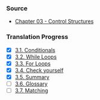 ### Source
- [Chapter 03 - Control Structures](https://runestone.academy/runestone/books/published/cpp4python/Control_Structures/toctree.html)

### Translation Progress
- [x] [3.1. Conditionals](./chap03_sec01_conditionals.md)
- [x] [3.2. While Loops](./chap03_sec02_while_loops.md)
- [x] [3.3. For Loops](./chap03_sec03_for_loops.md)
- [x] [3.4. Check yourself](./chap03_sec04_check_yourself.md)
- [x] [3.5. Summary](./chap03_sec05_summary.md)
- [ ] [3.6. Glossary](./chap03_sec06_glossary.md)
- [ ] [3.7. Matching](./chap03_sec07_matching.md)